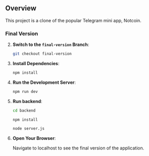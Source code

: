 ## Overview

This project is a clone of the popular Telegram mini app, Notcoin.

### Final Version
2. **Switch to the `final-version` Branch**:

    ```bash
    git checkout final-version
    ```

3. **Install Dependencies**:

    ```bash
    npm install
    ```

4. **Run the Development Server**:

    ```bash
    npm run dev
    ```

5. **Run backend**:

    ```bash
    cd backend
    ```

    ```bash
    npm install
    ```

    ```bash
    node server.js
    ```

6. **Open Your Browser**:

    Navigate to localhost to see the final version of the application.

